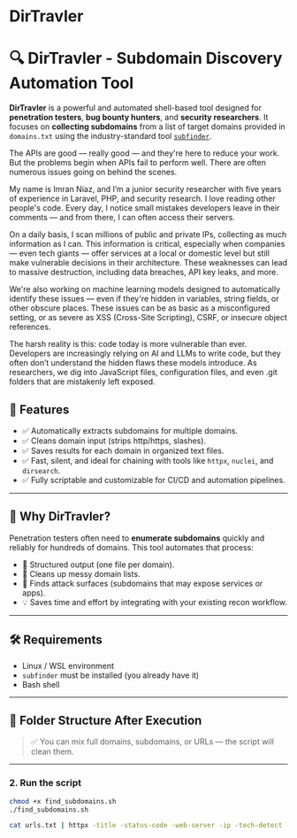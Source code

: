 # DirTravler
# 🔍 DirTravler - Subdomain Discovery Automation Tool

**DirTravler** is a powerful and automated shell-based tool designed for **penetration testers**, **bug bounty hunters**, and **security researchers**. It focuses on **collecting subdomains** from a list of target domains provided in `domains.txt` using the industry-standard tool [`subfinder`](https://github.com/projectdiscovery/subfinder).

The APIs are good — really good — and they're here to reduce your work. But the problems begin when APIs fail to perform well. There are often numerous issues going on behind the scenes.

My name is Imran Niaz, and I’m a junior security researcher with five years of experience in Laravel, PHP, and security research. I love reading other people's code. Every day, I notice small mistakes developers leave in their comments — and from there, I can often access their servers.

On a daily basis, I scan millions of public and private IPs, collecting as much information as I can. This information is critical, especially when companies — even tech giants — offer services at a local or domestic level but still make vulnerable decisions in their architecture. These weaknesses can lead to massive destruction, including data breaches, API key leaks, and more.

We're also working on machine learning models designed to automatically identify these issues — even if they're hidden in variables, string fields, or other obscure places. These issues can be as basic as a misconfigured setting, or as severe as XSS (Cross-Site Scripting), CSRF, or insecure object references.

The harsh reality is this: code today is more vulnerable than ever. Developers are increasingly relying on AI and LLMs to write code, but they often don’t understand the hidden flaws these models introduce. As researchers, we dig into JavaScript files, configuration files, and even .git folders that are mistakenly left exposed.

## 🚀 Features

- ✅ Automatically extracts subdomains for multiple domains.
- ✅ Cleans domain input (strips http/https, slashes).
- ✅ Saves results for each domain in organized text files.
- ✅ Fast, silent, and ideal for chaining with tools like `httpx`, `nuclei`, and `dirsearch`.
- ✅ Fully scriptable and customizable for CI/CD and automation pipelines.

---

## 📌 Why DirTravler?

Penetration testers often need to **enumerate subdomains** quickly and reliably for hundreds of domains. This tool automates that process:

- 📁 Structured output (one file per domain).
- 🧠 Cleans up messy domain lists.
- 🧪 Finds attack surfaces (subdomains that may expose services or apps).
- 💡 Saves time and effort by integrating with your existing recon workflow.

---

## 🛠️ Requirements

- Linux / WSL environment
- `subfinder` must be installed (you already have it)
- Bash shell

---

## 📂 Folder Structure After Execution


> ✅ You can mix full domains, subdomains, or URLs — the script will clean them.

---

### 2. Run the script

```bash
chmod +x find_subdomains.sh
./find_subdomains.sh

cat urls.txt | httpx -title -status-code -web-server -ip -tech-detect -silent
